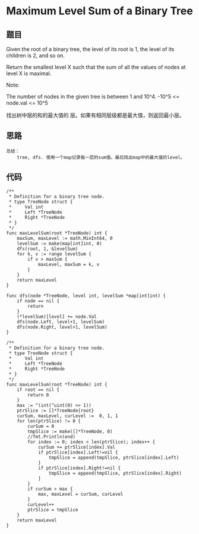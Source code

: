 # Maximum Level Sum of a Binary Tree


## 题目
Given the root of a binary tree, the level of its root is 1, the level of its children is 2, and so on.

Return the smallest level X such that the sum of all the values of nodes at level X is maximal.

Note:

The number of nodes in the given tree is between 1 and 10^4.
-10^5 <= node.val <= 10^5

找出树中层的和的最大值的 层。如果有相同层级都是最大值，则返回最小层。

## 思路

```
总结：
	tree, dfs. 使用一个map记录每一层的sum值。最后找出map中的最大值的level。
```

## 代码


```golang
/**
 * Definition for a binary tree node.
 * type TreeNode struct {
 *     Val int
 *     Left *TreeNode
 *     Right *TreeNode
 * }
 */
func maxLevelSum(root *TreeNode) int {
    maxSum, maxLevel := math.MinInt64, 0
    levelSum := make(map[int]int, 0)
    dfs(root, 1, &levelSum)
    for k, v := range levelSum {
        if v > maxSum {
            maxLevel, maxSum = k, v
        }
    }
    return maxLevel
}

func dfs(node *TreeNode, level int, levelSum *map[int]int) {
    if node == nil {
        return
    }
    (*levelSum)[level] += node.Val
    dfs(node.Left, level+1, levelSum)
    dfs(node.Right, level+1, levelSum)    
}
```

```golang 
/**
 * Definition for a binary tree node.
 * type TreeNode struct {
 *     Val int
 *     Left *TreeNode
 *     Right *TreeNode
 * }
 */
func maxLevelSum(root *TreeNode) int {
    if root == nil {
        return 0
    }
    max := ^(int(^uint(0) >> 1))
    ptrSlice := []*TreeNode{root}
    curSum, maxLevel, curLevel :=  0, 1, 1
    for len(ptrSlice) != 0 {
        curSum = 0
        tmpSlice := make([]*TreeNode, 0)
        //fmt.Println(end)
        for index := 0; index < len(ptrSlice); index++ {
            curSum += ptrSlice[index].Val
            if ptrSlice[index].Left!=nil {
                tmpSlice = append(tmpSlice, ptrSlice[index].Left)
            }
            if ptrSlice[index].Right!=nil {
                tmpSlice = append(tmpSlice, ptrSlice[index].Right)
            }
        }
        if curSum > max {
            max, maxLevel = curSum, curLevel
        }
        curLevel++
        ptrSlice = tmpSlice
    }
    return maxLevel
}
```

